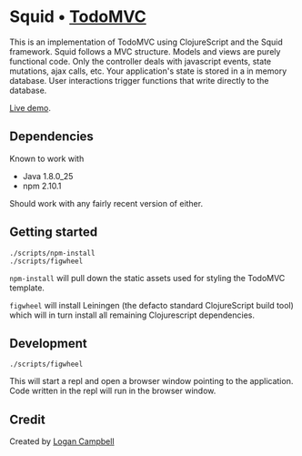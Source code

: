 # Squid • [TodoMVC](http://todomvc.com)

This is an implementation of TodoMVC using ClojureScript and the Squid
framework. Squid follows a MVC structure. Models and views are purely functional
code. Only the controller deals with javascript events, state mutations, ajax
calls, etc. Your application's state is stored in a in memory database. User
interactions trigger functions that write directly to the database.

[Live demo](https://logaan.github.io/squid-mvc/).

## Dependencies

Known to work with

* Java 1.8.0_25
* npm 2.10.1

Should work with any fairly recent version of either.

## Getting started

    ./scripts/npm-install
    ./scripts/figwheel

`npm-install` will pull down the static assets used for styling the TodoMVC
template.

`figwheel` will install Leiningen (the defacto standard ClojureScript build
tool) which will in turn install all remaining Clojurescript dependencies.

## Development

    ./scripts/figwheel

This will start a repl and open a browser window pointing to the application.
Code written in the repl will run in the browser window.

## Credit

Created by [Logan Campbell](https://twitter.com/logaan)

